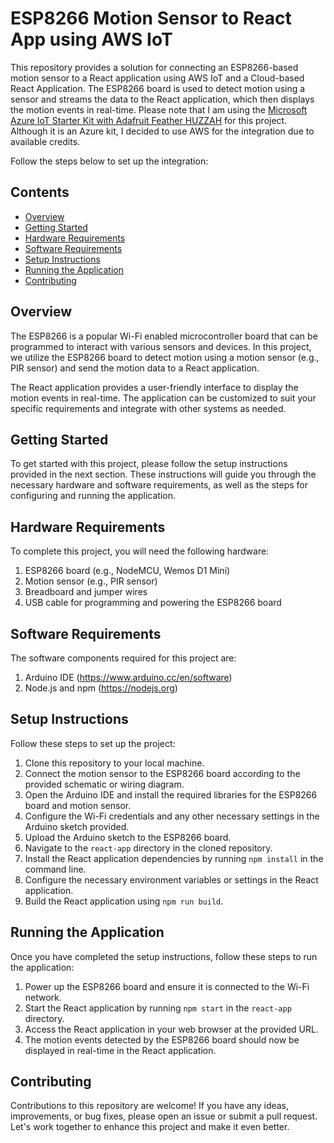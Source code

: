 # ESP8266 Motion Sensor to React App using AWS IoT

This repository provides a solution for connecting an ESP8266-based motion sensor to a React application using AWS IoT and a Cloud-based React Application. The ESP8266 board is used to detect motion using a sensor and streams the data to the React application, which then displays the motion events in real-time. Please note that I am using the [Microsoft Azure IoT Starter Kit with Adafruit Feather HUZZAH](https://www.adafruit.com/product/3032) for this project. Although it is an Azure kit, I decided to use AWS for the integration due to available credits.

Follow the steps below to set up the integration:

## Contents

- [Overview](#overview)
- [Getting Started](#getting-started)
- [Hardware Requirements](#hardware-requirements)
- [Software Requirements](#software-requirements)
- [Setup Instructions](#setup-instructions)
- [Running the Application](#running-the-application)
- [Contributing](#contributing)

## Overview

The ESP8266 is a popular Wi-Fi enabled microcontroller board that can be programmed to interact with various sensors and devices. In this project, we utilize the ESP8266 board to detect motion using a motion sensor (e.g., PIR sensor) and send the motion data to a React application.

The React application provides a user-friendly interface to display the motion events in real-time. The application can be customized to suit your specific requirements and integrate with other systems as needed.

## Getting Started

To get started with this project, please follow the setup instructions provided in the next section. These instructions will guide you through the necessary hardware and software requirements, as well as the steps for configuring and running the application.

## Hardware Requirements

To complete this project, you will need the following hardware:

1. ESP8266 board (e.g., NodeMCU, Wemos D1 Mini)
2. Motion sensor (e.g., PIR sensor)
3. Breadboard and jumper wires
4. USB cable for programming and powering the ESP8266 board

## Software Requirements

The software components required for this project are:

1. Arduino IDE (https://www.arduino.cc/en/software)
2. Node.js and npm (https://nodejs.org)

## Setup Instructions

Follow these steps to set up the project:

1. Clone this repository to your local machine.
2. Connect the motion sensor to the ESP8266 board according to the provided schematic or wiring diagram.
3. Open the Arduino IDE and install the required libraries for the ESP8266 board and motion sensor.
4. Configure the Wi-Fi credentials and any other necessary settings in the Arduino sketch provided.
5. Upload the Arduino sketch to the ESP8266 board.
6. Navigate to the `react-app` directory in the cloned repository.
7. Install the React application dependencies by running `npm install` in the command line.
8. Configure the necessary environment variables or settings in the React application.
9. Build the React application using `npm run build`.

## Running the Application

Once you have completed the setup instructions, follow these steps to run the application:

1. Power up the ESP8266 board and ensure it is connected to the Wi-Fi network.
2. Start the React application by running `npm start` in the `react-app` directory.
3. Access the React application in your web browser at the provided URL.
4. The motion events detected by the ESP8266 board should now be displayed in real-time in the React application.

## Contributing

Contributions to this repository are welcome! If you have any ideas, improvements, or bug fixes, please open an issue or submit a pull request. Let's work together to enhance this project and make it even better.
